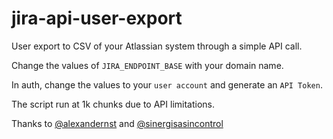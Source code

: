 # jira-api-user-export
User export to CSV of your Atlassian system through a simple API call.

Change the values of `JIRA_ENDPOINT_BASE` with your domain name.

In auth, change the values to your `user account` and generate an `API Token`.

The script run at 1k chunks due to API limitations.

Thanks to [@alexandernst](https://github.com/alexandernst) and [@sinergisasincontrol](https://github.com/sinergiasincontrol)
